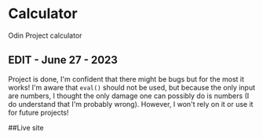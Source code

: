 # Calculator
Odin Project calculator

## EDIT - June 27 - 2023
Project is done, I'm confident that there might be bugs but for the most it works!
I'm aware that `eval()` should not be used, but because the only input are numbers, I thought
the only damage one can possibly do is numbers (I do understand that I'm probably wrong).
However, I won't rely on it or use it for future projects!

##Live site
